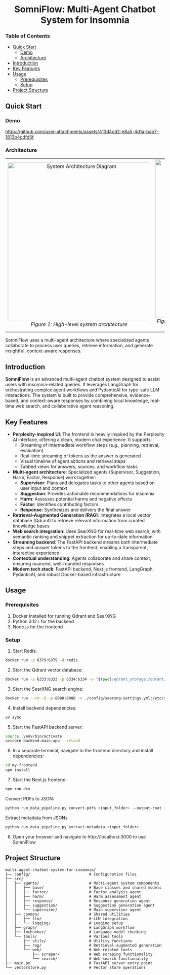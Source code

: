 <h1 align="center"><b>SomniFlow: Multi-Agent Chatbot System for Insomnia</b></h1>

### Table of Contents
- [Quick Start](#quick-start)
  - [Demo](#demo)
  - [Architecture](#architecture)
- [Introduction](#introduction)
- [Key Features](#key-features)
- [Usage](#usage)
  - [Prerequisites](#prerequisites)
  - [Setup](#setup)
- [Project Structure](#project-structure)

## Quick Start
### Demo
https://github.com/user-attachments/assets/413d4cd2-e8a5-4d1a-bab7-1813b4cdfd5f

### Architecture

<div align="center">
  <table>
    <tr>
      <td align="center">
        <img src="./assets/architecture-diagram.png" alt="System Architecture Diagram" width="450" height="500"/>
        <br>
        <em>Figure 1: High-level system architecture</em>
      </td>
      <td align="center">
        <img src="./assets/agent-flow.png" alt="Agent Interaction Flow" width="450" height="500"/>
        <br>
        <em>Figure 2: Detailed flow of information between specialized agents</em>
      </td>
    </tr>
  </table>
</div>

SomniFlow uses a multi-agent architecture where specialized agents collaborate to process user queries, retrieve information, and generate insightful, context-aware responses.

## Introduction

**SomniFlow** is an advanced multi-agent chatbot system designed to assist users with insomnia-related queries. It leverages LangGraph for orchestrating complex agent workflows and PydanticAI for type-safe LLM interactions. The system is built to provide comprehensive, evidence-based, and context-aware responses by combining local knowledge, real-time web search, and collaborative agent reasoning.

## Key Features
- **Perplexity-inspired UI**: The frontend is heavily inspired by the Perplexity AI interface, offering a clean, modern chat experience. It supports:
  - Streaming of intermediate workflow steps (e.g., planning, retrieval, evaluation)
  - Real-time streaming of tokens as the answer is generated
  - Visual timeline of agent actions and retrieval steps
  - Tabbed views for answers, sources, and workflow tasks
- **Multi-agent architecture**: Specialized agents (Supervisor, Suggestion, Harm, Factor, Response) work together:
  - **Supervisor**: Plans and delegates tasks to other agents based on user input and context
  - **Suggestion**: Provides actionable recommendations for insomnia
  - **Harm**: Assesses potential harms and negative effects
  - **Factor**: Identifies contributing factors
  - **Response**: Synthesizes and delivers the final answer
- **Retrieval-Augmented Generation (RAG)**: Integrates a local vector database (Qdrant) to retrieve relevant information from curated knowledge bases
- **Web search integration**: Uses SearXNG for real-time web search, with semantic ranking and snippet extraction for up-to-date information
- **Streaming backend**: The FastAPI backend streams both intermediate steps and answer tokens to the frontend, enabling a transparent, interactive experience
- **Contextual understanding**: Agents collaborate and share context, ensuring nuanced, well-rounded responses
- **Modern tech stack**: FastAPI backend, Next.js frontend, LangGraph, PydanticAI, and robust Docker-based infrastructure

## Usage

### Prerequisites
1. Docker installed for running Qdrant and SearXNG
2. Python 3.12+ for the backend
3. Node.js for the frontend

### Setup
1. Start Redis:
```bash
docker run -p 6379:6379 -d redis
```

2. Start the Qdrant vector database:
```bash
docker run -p 6333:6333 -p 6334:6334 -v "$(pwd)/qdrant_storage:/qdrant/storage:z" qdrant/qdrant
```

3. Start the SearXNG search engine:
```bash
docker run --rm -d -p 8080:8080 -v ./config/searxng-settings.yml:/etc/searxng/settings.yml -e "BASE_URL=http://localhost:8080/" -e "INSTANCE_NAME=my-instance" searxng/searxng
```

4. Install backend dependencies:
```bash
uv sync
```

5. Start the FastAPI backend server:
```bash
source .venv/bin/activate
uvicorn backend.main:app --reload
```

6. In a separate terminal, navigate to the frontend directory and install dependencies:
```bash
cd my-frontend
npm install
```

7. Start the Next.js frontend:
```bash
npm run dev
```




Convert PDFs to JSON:
```bash
python run_data_pipeline.py convert-pdfs <input_folder> --output-root <output_folder>
```

Extract metadata from JSONs
```bash
python run_data_pipeline.py extract-metadata <input_folder>
```



8. Open your browser and navigate to http://localhost:3000 to use SomniFlow

## Project Structure

```
multi-agent-chatbot-system-for-insomnia/
├── config/                          # Configuration files
├── src/
│   ├── agents/                      # Multi-agent system components
│   │   ├── base/                    # Base classes and shared models
│   │   ├── factor/                  # Factor analysis agent
│   │   ├── harm/                    # Harm assessment agent
│   │   ├── response/                # Response generation agent
│   │   ├── suggestion/              # Suggestion generation agent
│   │   └── supervisor/              # Main supervisor agent
│   ├── common/                      # Shared utilities
│   │   ├── llm/                     # LLM integration
│   │   └── logging/                 # Logging setup
│   ├── graph/                       # LangGraph workflow
│   ├── lmchunker/                   # Language model chunking
│   └── tools/                       # Various tools
│       ├── utils/                   # Utility functions
│       ├── rag/                     # Retrieval-augmented generation
│       └── web/                     # Web-related tools
│           ├── scraper/             # Web scraping functionality
│           └── search/              # Web search functionality
├── main.py                          # FastAPI server entry point
└── vectorstore.py                   # Vector store operations
```

